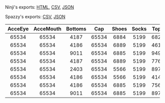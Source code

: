Ninji's exports: [HTML](https://wuffs.org/acnh/bcsv_160/html/ItemPlayerInitialOutfitBoyAWParam.html), [CSV](https://wuffs.org/acnh/bcsv_160/csv/ItemPlayerInitialOutfitBoyAWParam.csv), [JSON](https://wuffs.org/acnh/bcsv_160/json/ItemPlayerInitialOutfitBoyAWParam.json)

Spazzy's exports: [CSV](https://github.com/McSpazzy/acnh-csv/blob/master/ItemPlayerInitialOutfitBoyAWParam.csv), [JSON](https://github.com/McSpazzy/acnh-json/blob/master/ItemPlayerInitialOutfitBoyAWParam.json)

| AcceEye | AcceMouth | Bottoms | Cap | Shoes | Socks | Tops | UniqueID | Label |
|:--:|:--:|:--:|:--:|:--:|:--:|:--:|:--:|:--:|
| 65534 | 65534 | 4187 | 65534 | 6884 | 5199 | 6820 | 0 | 'BoyAW_0' | 
| 65534 | 65534 | 4186 | 65534 | 6889 | 5199 | 4615 | 1 | 'BoyAW_1' | 
| 65534 | 65534 | 9011 | 65534 | 6885 | 5199 | 9498 | 2 | 'BoyAW_2' | 
| 65534 | 65534 | 4187 | 65534 | 6889 | 5199 | 7761 | 3 | 'BoyAW_3' | 
| 65534 | 65534 | 2403 | 65534 | 5566 | 5199 | 8974 | 4 | 'BoyAW_4' | 
| 65534 | 65534 | 4186 | 65534 | 5566 | 5199 | 4147 | 5 | 'BoyAW_5' | 
| 65534 | 65534 | 4186 | 65534 | 6885 | 5199 | 7568 | 6 | 'BoyAW_6' | 
| 65534 | 65534 | 9011 | 65534 | 6885 | 5199 | 8977 | 7 | 'BoyAW_7' | 
